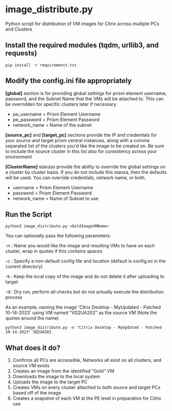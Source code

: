 # image_distribute.py

Python script for distribution of VM images for Citrix across multiple PCs and Clusters

## Install the required modules (tqdm, urllib3, and requests)

    pip install -r requirements.txt

## Modify the config.ini file appropriately

**[global]** section is for providing global settings for prism element username, password, and the Subnet Name that the VMs will be attached to.  This can be overridden for specific clusters later if necessary.

- pe_username = Prism Element Username
- pe_password = Prism Element Password
- network_name = Name of the subnet

**[source_pc]** and **[target_pc]** sections provide the IP and credentials for your source and target prism central instances, along with a comma separated list of the clusters you'd like the image to be created on.   Be sure to include the source cluster in this list also for consistency across your environment

**[ClusterName]** stanzas provide the ability to override the global settings on a cluster by cluster basis.   If you do not include this stanza, then the defaults will be used.   You can override credentials, network name, or both.

- username = Prism Element Username
- password = Prism Element Password
- network_name = Name of Subnet to use

## Run the Script

    python3 image_distribute.py <GoldImageVMName>

You can optionally pass the following parameters:

-n :  Name you would like the image and resulting VMs to have on each cluster, wrap in quotes if this contains spaces

-c :  Specify a non-default config file and location (default is config.ini in the current directory)

-k :  Keep the local copy of the image and do not delete it after uploading to target

-d :  Dry run, perform all checks but do not actually execute the distribution process

As an example, naming the image 'Citrix Desktop - MyUpdated - Patched 10-14-2023' using VM named "VQ2UA202" as the source VM (Note the quotes around the name)

    python3 image_distribute.py -n "Citrix Desktop - MyUpdated - Patched 10-14-2023" VQ2UA202

## What does it do?

1. Confirms all PCs are accessible, Networks all exist on all clusters, and source VM exists
2. Creates an image from the identified "Gold" VM
3. Downloads the image to the local system
4. Uploads the image to the target PC
5. Creates VMs on every cluster attached to both source and target PCs based off of the image
6. Creates a snapshot of each VM at the PE level in preparation for Citrix use

